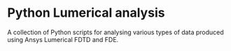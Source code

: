 # Python Lumerical analysis
A collection of Python scripts for analysing various types of data produced using Ansys Lumerical FDTD and FDE.
